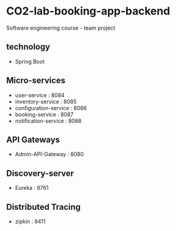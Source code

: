 # CO2-lab-booking-app-backend
Software engineering course - team project

## technology
- Spring Boot

## Micro-services
- user-service          : 8084
- inventory-service     : 8085
- configuration-service : 8086
- booking-service       : 8087
- notification-service  : 8088

## API Gateways
- Admin-API-Gateway : 8080

## Discovery-server
- Eureka : 8761

## Distributed Tracing
- zipkin : 9411
